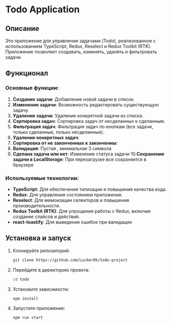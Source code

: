 # Todo Application

## Описание

Это приложение для управления задачами (Todo), реализованное с использованием TypeScript, Redux, Reselect и Redux Toolkit (RTK). Приложение позволяет создавать, изменять, удалять и фильтровать задачи.

## Функционал

### Основные функции:

1. **Создание задачи**: Добавление новой задачи в список.
2. **Изменение задачи**: Возможность редактировать существующую задачу.
3. **Удаление задачи**: Удаление конкретной задачи из списка.
4. **Сортировка задач**: Сортировка задач от несделанных к сделанным.
5. **Фильтрация задач**: Фильтрация задач по кнопкам (все задачи, только сделанные, только несделанные).
6. **Удаление конкретных задач**:
7. **Сортировка от не законченных к законченны**:
8. **Валидация**: Пустая , миимальная 3 символа
9. **Сделана задача или нет**: Изменение статуса задачи 10.**Сохранение задачи в LocalStorage**: При перезагрузке все сохраняется в браузере

### Используемые технологии:

- **TypeScript**: Для обеспечения типизации и повышения качества кода.
- **Redux**: Для управления состоянием приложения.
- **Reselect**: Для мемоизации селекторов и повышения производительности.
- **Redux Toolkit (RTK)**: Для упрощения работы с Redux, включая создание слайсов и действий.
- **react-toastify**: Для выведения ошибок при валидации

## Установка и запуск

1. Клонируйте репозиторий:
   ```sh
   git clone https://github.com/Lucker0k/todo-project
   ```
2. Перейдите в директорию проекта:
   ```sh
   cd todo
   ```
3. Установите зависимости:
   ```sh
   npm install
   ```
4. Запустите приложение:
   ```sh
   npm run start
   ```
